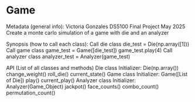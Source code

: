 # Game

Metadata (general info):
  Victoria Gonzales 
  DS5100 Final Project 
  May 2025
  Create a monte carlo simulation of a game with die and an analyzer

Synopsis (how to call each class): 
  Call die class
  die_test = Die(np.array([1]))
	Call game class 
  game_test = Game([die_test])
	game_test.play(4)
  Call analyzer class
  analyzer_test = Analyzer(game_test)
  
API (List of all classes and methods)
  Die class
    Initializer: Die(np.array())
    change_weight()
    roll_die()
    current_state()
  Game class 
    Initializer: Game([List of Die])
    play()
    current_play()
  Analyzer class 
    Initializer: Analyzer(Game_Object)
    jackpot()
    face_counts()
    combo_count()
    permutation_count()
